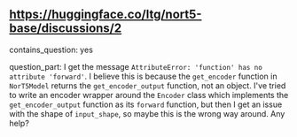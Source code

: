 ## https://huggingface.co/ltg/nort5-base/discussions/2

contains_question: yes

question_part: I get the message ```AttributeError: 'function' has no attribute 'forward'```. I believe this is because the ```get_encoder``` function in ```NorT5Model``` returns the ```get_encoder_output``` function, not an object.  I've tried to write an encoder wrapper around the ```Encoder``` class which implements the ```get_encoder_output``` function as its ```forward``` function, but then I get an issue with the shape of ```input_shape```, so maybe this is the wrong way around. Any help?